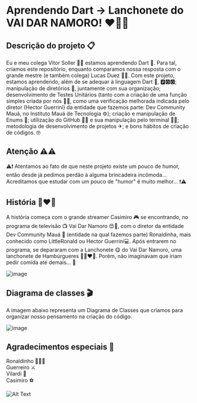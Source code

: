 # Aprendendo Dart → Lanchonete do VAI DAR NAMORO! ❤💞💟

## Descrição do projeto 📋
Eu e meu colega Vitor Soller 🤝🧑 estamos aprendendo Dart 🎯. Para tal, criamos este repositório, enquanto comparamos nossa resposta com o grande mestre (e também colega) Lucas Duez 👨‍🏫. Com este projeto, estamos aprendendo, além de se adequar à linguagem Dart 🎯, 🅿️🅾🅾; manipulação de diretórios 📁, juntamente com sua organização; desenvolvimento de Testes Unitários (tanto com a criação de uma função simples criada por nós 🤦‍♂️, como uma verificação melhorada indicada pelo diretor (Hector Guerrini) da entidade que fazemos parte: Dev Community Mauá, no Instituto Mauá de Tecnologia ⚙); criação e manipulação de Enums 🥤; utilização do GitHub 👨‍💻 e sua manipulação pelo terminal 🐱‍💻; metodologia de desenvolvimento de projetos ✈; e bons hábitos de criação de códigos. 🤓

## Atenção ⚠⚠
⚠❗ Atentamos ao fato de que neste projeto existe um pouco de humor, então desde já pedimos perdão à alguma brincadeira incômoda... Acreditamos que estudar com um pouco de "humor" é muito melhor... ❗⚠

## História 👨‍❤️‍👨
A história começa com o grande streamer Casimiro 🎮 se encontrando, no programa de televisão 📺 Vai Dar Namoro 😍💞, com o diretor da entidade Dev Community Mauá 👾 (entidade na qual fazemos parte) Ronaldinha, mais conhecido como LittleRonald ou Hector Guerrini💻. Após entrarem no programa, se depararam com a Lanchonete 😋 do Vai Dar Namoro, uma lanchonete de Hambúrgueres 🍔👨‍❤️‍👨. Porém, não imaginavam que iriam pedir comida até demais... 💩

![image](https://user-images.githubusercontent.com/81604963/178120539-2cf2072d-1008-4f1e-a99e-583ec892ebb9.png)


## Diagrama de classes 🎬
A imagem abaixo representa um Diagrama de Classes que criamos para organizar nosso pensamento na criação do código.

![image](https://user-images.githubusercontent.com/85962841/178109747-28e15d75-b89e-4feb-bbb9-c376baa2fa77.png)

## Agradecimentos especiais 👏
Ronaldinho 🏈🧙‍♂️
<br> 
Guerreiro ⚔
<br> 
Vilardi 🧱
<br> 
Casimiro ⚽



![Alt Text](https://media1.giphy.com/media/RtdRhc7TxBxB0YAsK6/giphy.gif)


